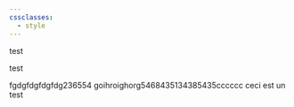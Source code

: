 ```yaml
---
cssclasses:
  - style
---
```

test
<div class="containers-W-P">test</div>

fgdgfdgfdgfdg236554
goihroighorg5468435134385435cccccc
ceci est un test